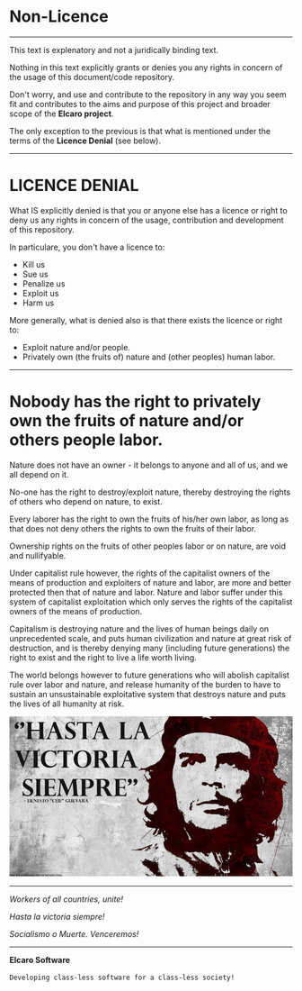 # Non-Licence

---

This text is explenatory and not a juridically binding text.

Nothing in this text explicitly grants or denies you any rights in concern of the usage of this document/code repository.

Don't worry, and use and contribute to the repository in any way you seem fit and contributes to the aims and purpose of this project and broader scope of the **Elcaro project**. 

The only exception to the previous is that what is mentioned under the terms of the **Licence Denial** (see below).

---

# LICENCE DENIAL

What IS explicitly denied is that you or anyone else has a licence or right to deny us any rights in concern of the usage, contribution and development of this repository.

In particulare, you don't have a licence to:
* Kill us
* Sue us
* Penalize us
* Exploit us
* Harm us

More generally, what is denied also is that there exists the licence or right to:
* Exploit nature and/or people.
* Privately own (the fruits of) nature and (other peoples) human labor.

---

# Nobody has the right to privately own the fruits of nature and/or others people labor.

Nature does not have an owner - it belongs to anyone and all of us, and we all depend on it.

No-one has the right to destroy/exploit nature, thereby destroying the rights of others who depend on nature, to exist.

Every laborer has the right to own the fruits of his/her own labor, as long as that does not deny others the rights to own the fruits of their labor.

Ownership rights on the fruits of other peoples labor or on nature, are void and nullifyable. 

Under capitalist rule however, the rights of the capitalist owners of the means of production and exploiters of nature and labor, are more and better protected then that of nature and labor. Nature and labor suffer under this system of capitalist exploitation which only serves the rights of the capitalist owners of the means of production.

Capitalism is destroying nature and the lives of human beings daily on unprecedented scale, and puts human civilization and nature at great risk of destruction, and is thereby denying many (including future generations) the right to exist and the right to live a life worth living.

The world belongs however to future generations who will abolish capitalist rule over labor and nature, and release humanity of the burden to have to sustain an unsustainable exploitative system that destroys nature and puts the lives of all humanity at risk.


![Hasta la Victoria Siempre](img/hasta_la_victoria_siempre.jpg)

---

*Workers of all countries, unite!*

*Hasta la victoria siempre!*

*Socialismo o Muerte. Venceremos!*

---

**Elcaro Software**

    Developing class-less software for a class-less society!
